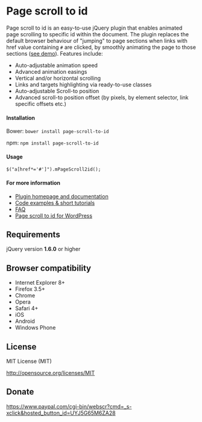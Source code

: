Page scroll to id
=========================

Page scroll to id is an easy-to-use jQuery plugin that enables animated page scrolling to specific id within the document. 
The plugin replaces the default browser behaviour of "jumping" to page sections when links with href value containing `#` are clicked, by smoothly animating the page to those sections ([see demo](http://manos.malihu.gr/repository/page-scroll-to-id/demo/demo.html)). Features include: 

* Auto-adjustable animation speed 
* Advanced animation easings 
* Vertical and/or horizontal scrolling 
* Links and targets highlighting via ready-to-use classes 
* Auto-adjustable Scroll-to position 
* Advanced scroll-to position offset (by pixels, by element selector, link specific offsets etc.) 

#### Installation

Bower: `bower install page-scroll-to-id` 

npm: `npm install page-scroll-to-id` 

#### Usage 

`$("a[href*='#']").mPageScroll2id();` 

#### For more information 

* [Plugin homepage and documentation](http://manos.malihu.gr/page-scroll-to-id/) 
* [Code examples & short tutorials](http://manos.malihu.gr/page-scroll-to-id/2/)
* [FAQ](http://manos.malihu.gr/page-scroll-to-id/3/) 
* [Page scroll to id for WordPress](http://wordpress.org/plugins/page-scroll-to-id/)

Requirements
-------------------------

jQuery version **1.6.0** or higher

Browser compatibility
-------------------------

* Internet Explorer 8+ 
* Firefox 3.5+
* Chrome 
* Opera 
* Safari 4+ 
* iOS 
* Android 
* Windows Phone

License 
-------------------------

MIT License (MIT)

http://opensource.org/licenses/MIT

Donate 
-------------------------

https://www.paypal.com/cgi-bin/webscr?cmd=_s-xclick&hosted_button_id=UYJ5G65M6ZA28